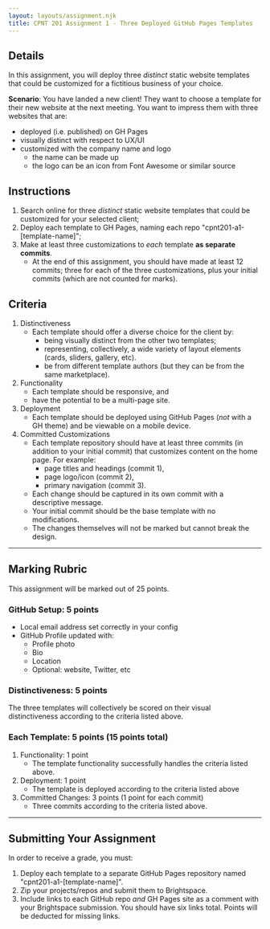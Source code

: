 ```yaml
---
layout: layouts/assignment.njk
title: CPNT 201 Assignment 1 - Three Deployed GitHub Pages Templates
---
```

## Details
In this assignment, you will deploy three _distinct_ static website templates that could be customized for a fictitious business of your choice. 

**Scenario**: You have landed a new client! They want to choose a template for their new website at the next meeting. You want to impress them with three websites that are:
- deployed (i.e. published) on GH Pages
- visually distinct with respect to UX/UI
- customized with the company name and logo
    - the name can be made up
    - the logo can be an icon from Font Awesome or similar source

## Instructions
1. Search online for three _distinct_ static website templates that could be customized for your selected client;
2. Deploy each template to GH Pages, naming each repo "cpnt201-a1-[template-name]";
3. Make at least three customizations to _each_ template **as separate commits**. 
    - At the end of this assignment, you should have made at least 12 commits; three for each of the three customizations, plus your initial commits (which are not counted for marks).

## Criteria
1. Distinctiveness 
    - Each template should offer a diverse choice for the client by:
        - being visually distinct from the other two templates;
        - representing, collectively, a wide variety of layout elements (cards, sliders, gallery, etc).
        - be from different template authors (but they can be from the same marketplace).
2. Functionality
    - Each template should be responsive, and 
    - have the potential to be a multi-page site.
3. Deployment
    - Each template should be deployed using GitHub Pages (_not_ with a GH theme) and be viewable on a mobile device.
4. Committed Customizations
    - Each template repository should have at least three commits (in addition to your initial commit) that customizes content on the home page. For example:
        - page titles and headings (commit 1),
        - page logo/icon (commit 2),
        - primary navigation (commit 3).
    - Each change should be captured in its own commit with a descriptive message.
    - Your initial commit should be the base template with no modifications.
    - The changes themselves will not be marked but cannot break the design.

---

## Marking Rubric
This assignment will be marked out of 25 points.

### GitHub Setup: 5 points 
- Local email address set correctly in your config
- GitHub Profile updated with:
  - Profile photo
  - Bio
  - Location
  - Optional: website, Twitter, etc

### Distinctiveness: 5 points 
The three templates will collectively be scored on their visual distinctiveness according to the criteria listed above.

### Each Template: 5 points (15 points total)
1. Functionality: 1 point 
    - The template functionality successfully handles the criteria listed above.
2. Deployment: 1 point
    - The template is deployed according to the criteria listed above 
3. Committed Changes: 3 points (1 point for each commit)
    - Three commits according to the criteria listed above.

---

## Submitting Your Assignment
In order to receive a grade, you must:
1. Deploy each template to a separate GitHub Pages repository named "cpnt201-a1-[template-name]".
2. Zip your projects/repos and submit them to Brightspace.
3. Include links to each GitHub repo _and_ GH Pages site as a comment with your Brightspace submission. You should have six links total. Points will be deducted for missing links. 